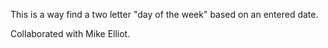 This is a way find a two letter "day of the week" based on an entered date.

Collaborated with Mike Elliot.
